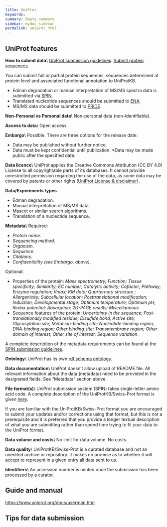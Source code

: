 ```yaml
---
title: UniProt
keywords:
summary: Empty summary
sidebar: mydoc_sidebar
permalink: uniprot.html
---
```

## UniProt features
**How to submit data**\\
[UniProt submission guidelines](https://www.uniprot.org/help/submissions).
[Submit protein sequences](https://www.ebi.ac.uk/swissprot/Submissions/spin/help).

You can submit full or partial protein sequences, sequences determined at protein level and associated functional annotation to UniProtKB.
* Edman degradation or manual interpretation of MS/MS spectra data is submitted via [SPIN](https://www.ebi.ac.uk/swissprot/Submissions/spin/account/login).
* Translated nucleotide sequences should be submitted to [ENA](https://www.ebi.ac.uk/ena/browser/home).
* MS/MS data should be submitted to [PRIDE](https://www.ebi.ac.uk/pride/).


**Non-Personal vs Personal data**\\
Non-personal data (non-identifiable).

**Access to data**\\
Open access.

**Embargo**\\
Possible. There are three options for the release date:
* Data may be published without further notice.
* Data must be kept confidential until publication.
*Data may be made public after the specified date.

**Data licence**\\
UniProt applies the Creative Commons Attribution (CC BY 4.0) License to all copyrightable parts of its databases. It cannot provide unrestricted permission regarding the use of the data, as some data may be covered by patents or other rights ([UniProt License & disclaimer](https://www.uniprot.org/help/license)).

**Data/Experiments types**
* Edman degradation.
* Manual interpretation of MS/MS data.
* Mascot or similar search algorithms.
* Translation of a nucleotide sequence.

**Metadata**\\
Required:
* *Protein name*.
* *Sequencing method*.
* *Organism*.
* *Sequence*.
* *Citations*.
* *Confidentiality (see Embargo, above)*.

Optional:
* Properties of the protein: *Mass spectrometry; Function; Tissue specificity; Similarity; EC number; Catalytic activity; Cofactor; Pathway; Enzyme regulation; Vmax; KM data; Quarternary structure ; Allergenicity; Subcellular location; Posttranslational modification; Induction; Developmental stage; Optimum temperature; Optimum pH; Redox potential; Absorption; 2D-PAGE results; Miscellaneous*
* Sequence features of the protein: *Uncertainty in the sequence; Post-translationally modified residue; Disulfide bond; Active site; Glycosylation site; Metal ion-binding site; Nucleotide-binding region; DNA-binding region; Other binding site; Transmembrane region; Other domain of interest; Other site of interest; Sequence variation*.

A complete description of the metadata requirements can be found at the [SPIN submission guidelines](https://www.ebi.ac.uk/swissprot/Submissions/spin/help#publish).

**Ontology**\\
UniProt has its own [rdf schema ontology](http://ontologies.berkeleybop.org/mi.owl).

**Data documentation**\\
UniProt doesn’t allow upload of README file. All relevant information about the data (metadata) need to be provided in the designated fields. See “Metadata” section above.

**File format(s)**\\
UniProt submission system (SPIN) takes single-letter amino acid code. A complete description of the UniProtKB/Swiss-Prot format is given [here](https://web.expasy.org/docs/userman.html#genstruc).

If you are familiar with the UniProtKB/Swiss-Prot format you are encouraged to submit your updates and/or corrections using that format, but this is not a prerequisite and it is preferred that you provide a longer textual description of what you are submitting rather than spend time trying to fit your data to the UniProt format.

**Data volume and costs**\\
No limit for data volume. No costs.

**Data quality**\\
UniProtKB/Swiss-Prot is a curated database and not an unedited archive or repository. It makes no promise as to whether it will accept to represent in a given entry all data sent to us.

**Identifiers**\\
An accession number is minted once the submission has been processed by a curator.

## Guide and manual
https://www.uniprot.org/docs/userman.htm


## Tips for data submission
